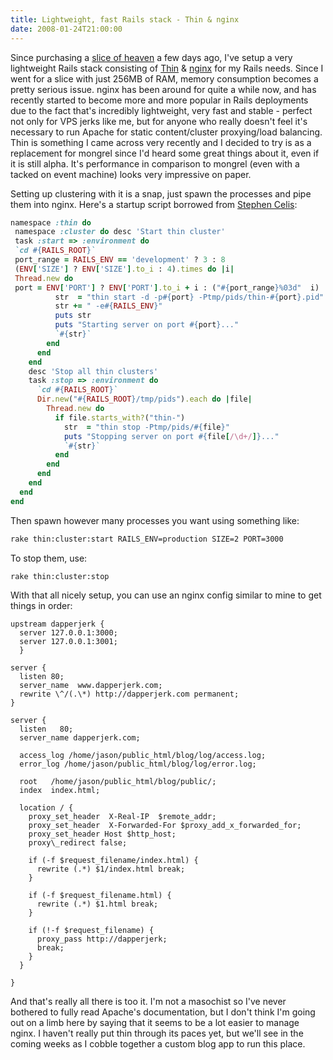 ```yaml
---
title: Lightweight, fast Rails stack - Thin & nginx
date: 2008-01-24T21:00:00
---
```


Since purchasing a
<a href="http://www.slicehost.com" title="http://www.slicehost.com">slice
of heaven</a> a few days ago, I've setup a very lightweight Rails stack
consisting of
<a href="http://code.macournoyer.com/thin/" title="http://code.macournoyer.com/thin/">Thin</a>
& <a href="http://nginx.net/" title="http://nginx.net/">nginx</a> for my
Rails needs. Since I went for a slice with just 256MB of RAM, memory
consumption becomes a pretty serious issue. nginx has been around for
quite a while now, and has recently started to become more and more
popular in Rails deployments due to the fact that's incredibly
lightweight, very fast and stable - perfect not only for VPS jerks like
me, but for anyone who really doesn't feel it's necessary to run Apache
for static content/cluster proxying/load balancing. Thin is something I
came across very recently and I decided to try is as a replacement for
mongrel since I'd heard some great things about it, even if it is still
alpha. It's performance in comparison to mongrel (even with a tacked on
event machine) looks very impressive on paper.

Setting up clustering with it is a snap, just spawn the processes and
pipe them into nginx. Here's a startup script borrowed from
<a href="http://groups.google.com/group/thin-ruby/msg/7775cc00e316b25a" title="http://groups.google.com/group/thin-ruby/msg/7775cc00e316b25a">Stephen
Celis</a>:

```ruby
namespace :thin do
 namespace :cluster do desc 'Start thin cluster'
 task :start => :environment do
 `cd #{RAILS_ROOT}`
 port_range = RAILS_ENV == 'development' ? 3 : 8
 (ENV['SIZE'] ? ENV['SIZE'].to_i : 4).times do |i|
 Thread.new do
 port = ENV['PORT'] ? ENV['PORT'].to_i + i : ("#{port_range}%03d"  i)
          str  = "thin start -d -p#{port} -Ptmp/pids/thin-#{port}.pid"
          str += " -e#{RAILS_ENV}"
          puts str
          puts "Starting server on port #{port}..."
          `#{str}`
        end
      end
    end
    desc 'Stop all thin clusters'
    task :stop => :environment do
      `cd #{RAILS_ROOT}`
      Dir.new("#{RAILS_ROOT}/tmp/pids").each do |file|
        Thread.new do
          if file.starts_with?("thin-")
            str  = "thin stop -Ptmp/pids/#{file}"
            puts "Stopping server on port #{file[/\d+/]}..."
            `#{str}`
          end
        end
      end
    end
  end
end
```

Then spawn however many processes you want using something like:

```bash
rake thin:cluster:start RAILS_ENV=production SIZE=2 PORT=3000
```

To stop them, use:

```bash
rake thin:cluster:stop
```

With that all nicely setup, you can use an nginx config similar to mine to get things in order:

```nginx
upstream dapperjerk {
  server 127.0.0.1:3000;
  server 127.0.0.1:3001;
  }

server {
  listen 80;
  server_name  www.dapperjerk.com;
  rewrite \^/(.\*) http://dapperjerk.com permanent;
}

server {
  listen   80;
  server_name dapperjerk.com;

  access_log /home/jason/public_html/blog/log/access.log;
  error_log /home/jason/public_html/blog/log/error.log;

  root   /home/jason/public_html/blog/public/;
  index  index.html;

  location / {
    proxy_set_header  X-Real-IP  $remote_addr;
    proxy_set_header  X-Forwarded-For $proxy_add_x_forwarded_for;
    proxy_set_header Host $http_host;
    proxy\_redirect false;

    if (-f $request_filename/index.html) {
      rewrite (.*) $1/index.html break;
    }

    if (-f $request_filename.html) {
      rewrite (.*) $1.html break;
    }

    if (!-f $request_filename) {
      proxy_pass http://dapperjerk;
      break;
    }
  }

}
```

And that's really all there is too it. I'm not a masochist so I've never
bothered to fully read Apache's documentation, but I don't think I'm
going out on a limb here by saying that it seems to be a lot easier to
manage nginx. I haven't really put thin through its paces yet, but we'll
see in the coming weeks as I cobble together a custom blog app to run
this place.
